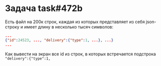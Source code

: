 # Задача task#472b

Есть файл на 200к строк, каждая из которых представляет из себя json-строку и имеет длину в несколько тысяч символов:

```json
...
{"id":24523, ..., "delivery":{"type":1, ...}, ...}
...
```

Как вывести на экран все id из строк, в которых встречается подстрока `"delivery":{"type":1,`

